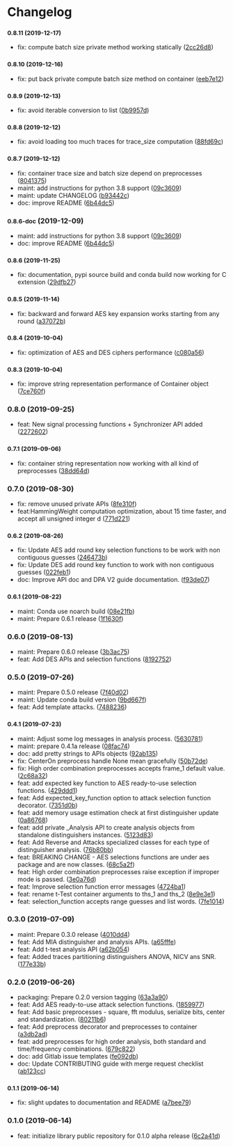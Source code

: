 # Changelog

### <small>0.8.11 (2019-12-17)</small>

* fix: compute batch size private method working statically ([2cc26d8](https://gitlab.com/eshard/scared/commit/2cc26d8))

### <small>0.8.10 (2019-12-16)</small>

* fix: put back private compute batch size method on container ([eeb7e12](https://gitlab.com/eshard/scared/commit/eeb7e12))

### <small>0.8.9 (2019-12-13)</small>

* fix: avoid iterable conversion to list ([0b9957d](https://gitlab.com/eshard/scared/commit/0b9957d))

### <small>0.8.8 (2019-12-12)</small>

* fix: avoid loading too much traces for trace_size computation ([88fd69c](https://gitlab.com/eshard/scared/commit/88fd69c))

### <small>0.8.7 (2019-12-12)</small>

* fix: container trace size and batch size depend on preprocesses ([8041375](https://gitlab.com/eshard/scared/commit/8041375))
* maint: add instructions for python 3.8 support ([09c3609](https://gitlab.com/eshard/scared/commit/09c3609))
* maint: update CHANGELOG ([b93442c](https://gitlab.com/eshard/scared/commit/b93442c))
* doc: improve README ([6b44dc5](https://gitlab.com/eshard/scared/commit/6b44dc5))

### <small>0.8.6-doc</small> (2019-12-09)

* maint: add instructions for python 3.8 support ([09c3609](https://gitlab.com/eshard/scared/commit/09c3609))
* doc: improve README ([6b44dc5](https://gitlab.com/eshard/scared/commit/6b44dc5))

### <small>0.8.6 (2019-11-25)</small>

* fix: documentation, pypi source build and conda build now working for C extension ([29dfb27](https://gitlab.com/eshard/scared/commit/29dfb27))

### <small>0.8.5 (2019-11-14)</small>

* fix: backward and forward AES key expansion works starting from any round ([a37072b](https://gitlab.com/eshard/scared/commit/a37072b))

### <small>0.8.4 (2019-10-04)</small>

* fix: optimization of AES and DES ciphers performance ([c080a56](https://gitlab.com/eshard/scared/commit/c080a56))

### <small>0.8.3 (2019-10-04)</small>

* fix: improve string representation performance of Container object ([7ce760f](https://gitlab.com/eshard/scared/commit/7ce760f))

### 0.8.0 (2019-09-25)

* feat: New signal processing functions + Synchronizer API added ([2272602](https://gitlab.com/eshard/scared/commit/2272602))

### <small>0.7.1 (2019-09-06)</small>

* fix: container string representation now working with all kind of preprocesses ([38dd64d](https://gitlab.com/eshard/scared/commit/38dd64d))

### 0.7.0 (2019-08-30)

* fix: remove unused private APIs ([8fe310f](https://gitlab.com/eshard/scared/commit/8fe310f))
* feat:HammingWeight computation optimization, about 15 time faster, and accept all unsigned integer d ([771d221](https://gitlab.com/eshard/scared/commit/771d221))

### <small>0.6.2 (2019-08-26)</small>

* fix: Update AES add round key selection functions to be work with non contiguous guesses ([246473b](https://gitlab.com/eshard/scared/commit/246473b))
* fix: Update DES add round key function to work with non contiguous guesses ([022feb1](https://gitlab.com/eshard/scared/commit/022feb1))
* doc: Improve API doc and DPA V2 guide documentation. ([f93de07](https://gitlab.com/eshard/scared/commit/f93de07))

### <small>0.6.1 (2019-08-22)</small>

* maint: Conda use noarch build ([08e21fb](https://gitlab.com/eshard/scared/commit/08e21fb))
* maint: Prepare 0.6.1 release ([1f1630f](https://gitlab.com/eshard/scared/commit/1f1630f))

### 0.6.0 (2019-08-13)

* maint: Prepare 0.6.0 release ([3b3ac75](https://gitlab.com/eshard/scared/commit/3b3ac75))
* feat: Add DES APIs and selection functions ([8192752](https://gitlab.com/eshard/scared/commit/8192752))

### 0.5.0 (2019-07-26)

* maint: Prepare 0.5.0 release ([7f40d02](https://gitlab.com/eshard/scared/commit/7f40d02))
* maint: Update conda build version ([9bd667f](https://gitlab.com/eshard/scared/commit/9bd667f))
* feat: Add template attacks. ([7488236](https://gitlab.com/eshard/scared/commit/7488236))

### <small>0.4.1 (2019-07-23)</small>

* maint: Adjust some log messages in analysis process. ([5630781](https://gitlab.com/eshard/scared/commit/5630781))
* maint: prepare 0.4.1a release ([08fac74](https://gitlab.com/eshard/scared/commit/08fac74))
* doc: add pretty strings to APIs objects ([92ab135](https://gitlab.com/eshard/scared/commit/92ab135))
* fix: CenterOn preprocess handle None mean gracefully ([50b72de](https://gitlab.com/eshard/scared/commit/50b72de))
* fix: High order combination preprocesses accepts frame_1 default value. ([2c68a32](https://gitlab.com/eshard/scared/commit/2c68a32))
* feat: add expected key function to AES ready-to-use selection functions. ([429ddd1](https://gitlab.com/eshard/scared/commit/429ddd1))
* feat: Add expected_key_function option to attack selection function decorator. ([7351d0b](https://gitlab.com/eshard/scared/commit/7351d0b))
* feat: add memory usage estimation check at first distinguisher update ([0a86768](https://gitlab.com/eshard/scared/commit/0a86768))
* feat: add private _Analysis API to create analysis objects from standalone distinguishers instances. ([5123d83](https://gitlab.com/eshard/scared/commit/5123d83))
* feat: Add Reverse and Attacks specialized classes for each type of distinguisher analysis. ([76b80bb](https://gitlab.com/eshard/scared/commit/76b80bb))
* feat: BREAKING CHANGE - AES selections functions are under aes package and are now classes. ([68c5a2f](https://gitlab.com/eshard/scared/commit/68c5a2f))
* feat: High order combination preprocesses raise exception if improper mode is passed. ([3e0a76d](https://gitlab.com/eshard/scared/commit/3e0a76d))
* feat: Improve selection function error messages ([4724ba1](https://gitlab.com/eshard/scared/commit/4724ba1))
* feat: rename t-Test container arguments to ths_1 and ths_2 ([8e9e3e1](https://gitlab.com/eshard/scared/commit/8e9e3e1))
* feat: selection_function accepts range guesses and list words. ([7fe1014](https://gitlab.com/eshard/scared/commit/7fe1014))

### 0.3.0 (2019-07-09)

* maint: Prepare 0.3.0 release ([4010dd4](https://gitlab.com/eshard/scared/commit/4010dd4))
* feat: Add MIA distinguisher and analysis APIs. ([a65fffe](https://gitlab.com/eshard/scared/commit/a65fffe))
* feat: Add t-test analysis API ([a62b054](https://gitlab.com/eshard/scared/commit/a62b054))
* feat: Added traces partitioning distinguishers ANOVA, NICV ans SNR. ([177e33b](https://gitlab.com/eshard/scared/commit/177e33b))

### 0.2.0 (2019-06-26)

* packaging: Prepare 0.2.0 version tagging ([63a3a90](https://gitlab.com/eshard/scared/commit/63a3a90))
* feat: Add AES ready-to-use attack selection functions. ([1859977](https://gitlab.com/eshard/scared/commit/1859977))
* feat: Add basic preprocesses - square, fft modulus, serialize bits, center and standardization. ([80211b6](https://gitlab.com/eshard/scared/commit/80211b6))
* feat: Add preprocess decorator and preprocesses to container ([a3db2ad](https://gitlab.com/eshard/scared/commit/a3db2ad))
* feat: add preprocesses for high order analysis, both standard and time/frequency combinations. ([679c822](https://gitlab.com/eshard/scared/commit/679c822))
* doc: add Gitlab issue templates ([fe092db](https://gitlab.com/eshard/scared/commit/fe092db))
* doc: Update CONTRIBUTING guide with merge request checklist ([ab123cc](https://gitlab.com/eshard/scared/commit/ab123cc))

### <small>0.1.1 (2019-06-14)</small>

* fix: slight updates to documentation and README ([a7bee79](https://gitlab.com/eshard/scared/commit/a7bee79))

### 0.1.0 (2019-06-14)

* feat: initialize library public repository for 0.1.0 alpha release ([6c2a41d](https://gitlab.com/eshard/scared/commit/6c2a41d))
